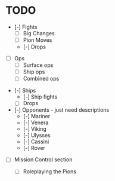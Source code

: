 # TODO

- [-] Fights
  - [ ] Big Changes
  - [ ] Pion Moves
  - [-] Drops
- [ ] Ops
  - [ ] Surface ops
  - [ ] Ship ops
  - [ ] Combined ops
- [-] Ships
  - [-] Ship fights
  - [ ] Drops
- [-] Opponents - just need descriptions
  - [-] Mariner
  - [-] Venera
  - [-] Viking
  - [-] Ulysses
  - [-] Cassini
  - [-] Rover
- [ ] Mission Control section
  - [ ] Roleplaying the Pions


